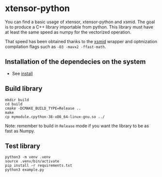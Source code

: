 # xtensor-python

You can find a basic usage of xtensor, xtensor-python and xsmid.
The goal is to produce a C++ library importable from python. This library must have at least the same speed as numpy for the vectorized operation.

That speed has been obtained thanks to the [xsmid](https://github.com/xtensor-stack/xsimd) wrapper and optmization compilation flags such as `-O3 -mavx2 -ffast-math`.


## Installation of the dependecies on the system

* See [install](INSTALL.md)

## Build library

```
mkdir build
cd build
cmake -DCMAKE_BUILD_TYPE=Release ..
make
cp mymodule.cpython-38-x86_64-linux-gnu.so ../
```

Note: remember to build in `Release` mode if you want the library to be as fast as Numpy.

## Test library

```
python3 -m venv .venv
source .venv/bin/activate
pip install -r requirements.txt
python3 example.py
```